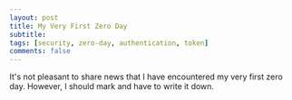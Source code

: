 ```yaml
---
layout: post
title: My Very First Zero Day
subtitle:
tags: [security, zero-day, authentication, token]
comments: false
---
```


It's not pleasant to share news that I have encountered my very first zero day. However, I should mark and have to write it down.
